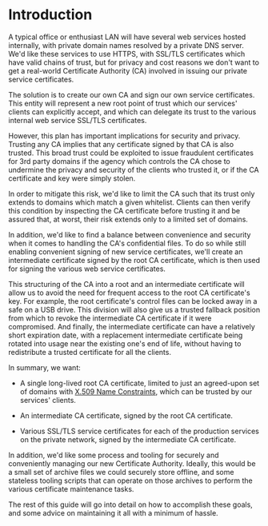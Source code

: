 # Introduction
A typical office or enthusiast LAN will have several web services hosted internally, with private domain names resolved by a private DNS server.  We'd like these services to use HTTPS, with SSL/TLS certificates which have valid chains of trust, but for privacy and cost reasons we don't want to get a real-world Certificate Authority (CA) involved in issuing our private service certificates.

The solution is to create our own CA and sign our own service certificates.  This entity will represent a new root point of trust which our services' clients can explicitly accept, and which can delegate its trust to the various internal web service SSL/TLS certificates.

However, this plan has important implications for security and privacy.  Trusting any CA implies that any certificate signed by that CA is also trusted.  This broad trust could be exploited to issue fraudulent certificates for 3rd party domains if the agency which controls the CA chose to undermine the privacy and security of the clients who trusted it, or if the CA certificate and key were simply stolen.

In order to mitigate this risk, we'd like to limit the CA such that its trust only extends to domains which match a given whitelist.  Clients can then verify this condition by inspecting the CA certificate before trusting it and be assured that, at worst, their risk extends only to a limited set of domains.

In addition, we'd like to find a balance between convenience and security when it comes to handling the CA's confidential files.  To do so while still enabling convenient signing of new service certificates, we'll create an intermediate certificate signed by the root CA certificate, which is then used for signing the various web service certificates.

This structuring of the CA into a root and an intermediate certificate will allow us to avoid the need for frequent access to the root CA certificate's key.  For example, the root certificate's control files can be locked away in a safe on a USB drive.  This division will also give us a trusted fallback position from which to revoke the intermediate CA certificate if it were compromised.  And finally, the intermediate certificate can have a relatively short expiration date, with a replacement intermediate certificate being rotated into usage near the existing one's end of life, without having to redistribute a trusted certificate for all the clients.

In summary, we want:

- A single long-lived root CA certificate, limited to just an agreed-upon set of domains with [X.509 Name Constraints](https://tools.ietf.org/html/rfc5280#section-4.2.1.10), which can be trusted by our services' clients.

- An intermediate CA certificate, signed by the root CA certificate.

- Various SSL/TLS service certificates for each of the production services on the private network, signed by the intermediate CA certificate.

In addition, we'd like some process and tooling for securely and conveniently managing our new Certificate Authority.  Ideally, this would be a small set of archive files we could securely store offline, and some stateless tooling scripts that can operate on those archives to perform the various certificate maintenance tasks.

The rest of this guide will go into detail on how to accomplish these goals, and some advice on maintaining it all with a minimum of hassle.

